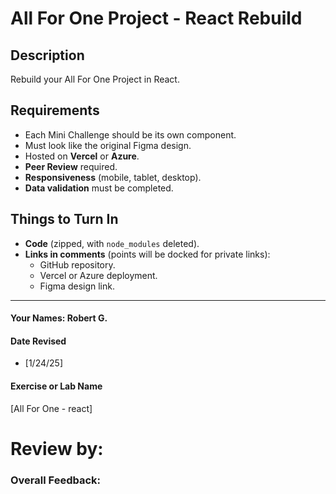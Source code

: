 # All For One Project - React Rebuild

## Description
Rebuild your All For One Project in React.

## Requirements
- Each Mini Challenge should be its own component.
- Must look like the original Figma design.
- Hosted on **Vercel** or **Azure**.
- **Peer Review** required.
- **Responsiveness** (mobile, tablet, desktop).
- **Data validation** must be completed.

## Things to Turn In
- **Code** (zipped, with `node_modules` deleted).
- **Links in comments** (points will be docked for private links):
  - GitHub repository.
  - Vercel or Azure deployment.
  - Figma design link.


---

#### Your Names:  Robert G.

#### Date Revised  
- [1/24/25]  

#### Exercise or Lab Name  
[All For One - react]

# Review by: 
### Overall Feedback: 
> 
